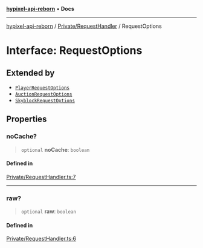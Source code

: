 [**hypixel-api-reborn**](../../../README.md) • **Docs**

***

[hypixel-api-reborn](../../../modules.md) / [Private/RequestHandler](../README.md) / RequestOptions

# Interface: RequestOptions

## Extended by

- [`PlayerRequestOptions`](../../../API/API/interfaces/PlayerRequestOptions.md)
- [`AuctionRequestOptions`](../../../API/API/interfaces/AuctionRequestOptions.md)
- [`SkyblockRequestOptions`](../../../API/API/interfaces/SkyblockRequestOptions.md)

## Properties

### noCache?

> `optional` **noCache**: `boolean`

#### Defined in

[Private/RequestHandler.ts:7](https://github.com/Kathund/REBORN-docs-TEST/blob/226e7f6a62bb6bca87ef0828ac84e9098d59f860/src/Private/RequestHandler.ts#L7)

***

### raw?

> `optional` **raw**: `boolean`

#### Defined in

[Private/RequestHandler.ts:6](https://github.com/Kathund/REBORN-docs-TEST/blob/226e7f6a62bb6bca87ef0828ac84e9098d59f860/src/Private/RequestHandler.ts#L6)
